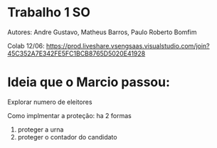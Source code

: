 # Trabalho 1 SO

Autores: Andre Gustavo, Matheus Barros, Paulo Roberto Bomfim

Colab 12/06: https://prod.liveshare.vsengsaas.visualstudio.com/join?45C352A7E342FE5FC1BCB8765D5020E41928

# Ideia que o Marcio passou:

Explorar numero de eleitores

Como implmentar a proteção: ha 2 formas 
 1. proteger a urna
 2. proteger o contador do candidato